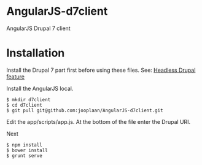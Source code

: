 AngularJS-d7client
==================

AngularJS Drupal 7 client

Installation
============

Install the Drupal 7 part first before using these files.
See: [Headless Drupal feature](https://github.com/jooplaan/drupal-7-headless-feature)


Install the AngularJS local.

```
$ mkdir d7client
$ cd d7client
$ git pull git@github.com:jooplaan/AngularJS-d7client.git
```

Edit the app/scripts/app.js. At the bottom of the file enter the Drupal URI.

Next

```
$ npm install
$ bower install
$ grunt serve
```


